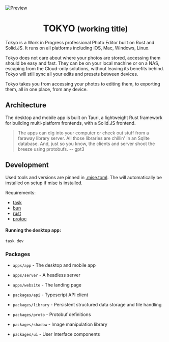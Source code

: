 ![Preview](./docs/Inspect_View.png)

<p align="center">
	<h1 align="center"><b>TOKYO</b> <small>(working title)</small></h1>
</p>

Tokyo is a Work in Progress professional Photo Editor built on Rust and Solid.JS. It runs on all platforms including iOS, Mac, Windows, Linux.

Tokyo does not care about where your photos are stored, accessing them should be easy and fast. They can be on your local machine or on a NAS, escaping from the Cloud-only solutions, without leaving its benefits behind. Tokyo will still sync all your edits and presets between devices.

Tokyo takes you from accessing your photos to editing them, to exporting them, all in one place, from any device.

## Architecture

The desktop and mobile app is built on Tauri, a lightweight Rust framework for building multi-platform frontends, with a Solid.JS frontend.

> The apps can dig into your computer or check out stuff from a faraway library server. All those libraries are chillin' in an Sqlite database. And, just so you know, the clients and server shoot the breeze using protobufs. -- gpt3

## Development

Used tools and versions are pinned in [.mise.toml](./.mise.toml). The will automatically be installed on setup if [mise](https://github.com/jdx/mise) is installed.

Requirements:

- [task](https://taskfile.dev/)
- [bun](https://bun.sh/)
- [rust](https://rustup.rs/)
- [protoc](https://grpc.io/docs/protoc-installation/)

#### Running the desktop app:

```sh
task dev
```

### Packages

- `apps/app` - The desktop and mobile app
- `apps/server` - A headless server
- `apps/website` - The landing page

- `packages/api` - Typescript API client
- `packages/library` - Persistent structured data storage and file handling
- `packages/proto` - Protobuf definitions
- `packages/shadow` - Image manipulation library
- `packages/ui` - User Interface components
